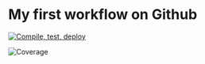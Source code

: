 # My first workflow on Github

[![Compile, test, deploy](https://github.com/Aerandire/day12-giphy/actions/workflows/main.yaml/badge.svg)](https://github.com/Aerandire/day12-giphy/actions/workflows/main.yaml)

![Coverage](https://aer.sgp1.digitaloceanspaces.com/coverage/day12-giphy/jacoco.svg)